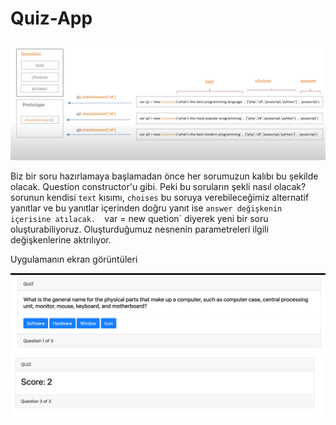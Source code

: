 # Quiz-App
![A test image](/screenshot/image.png)

Biz bir soru hazırlamaya başlamadan önce her sorumuzun kalıbı bu şekilde olacak. Question constructor'u gibi. Peki bu soruların şekli nasıl olacak? sorunun kendisi `text` kısımı, `choises` bu soruya verebileceğimiz alternatif yanıtlar ve bu yanıtlar içerinden doğru yanıt ise `answer değişkenin içerisine atılacak. 
`var = new quetion` diyerek yeni bir soru oluşturabiliyoruz. Oluşturduğumuz nesnenin parametreleri ilgili değişkenlerine aktrılıyor.

Uygulamanın ekran görüntüleri 

![A test image2](/screenshot/image2.png)
![A test image3](/screenshot/image3.png)
